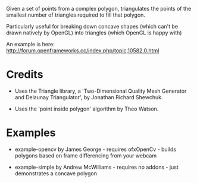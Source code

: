 Given a set of points from a complex polygon, triangulates the points of the smallest number of triangles required to fill that polygon.

Particularly useful for breaking down concave shapes (which can't be drawn natively by OpenGL) into triangles (which OpenGL is happy with)

An example is here:
http://forum.openframeworks.cc/index.php/topic,10582.0.html

Credits
=======
- Uses the Triangle library, a 'Two-Dimensional Quality Mesh Generator and Delaunay Triangulator', by Jonathan Richard Shewchuk.

- Uses the 'point inside polygon' algorithm by Theo Watson.

Examples
========
- example-opencv by James George - requires ofxOpenCv - builds polygons based on frame differencing from your webcam

- example-simple by Andrew McWilliams - requires no addons - just demonstrates a concave polygon